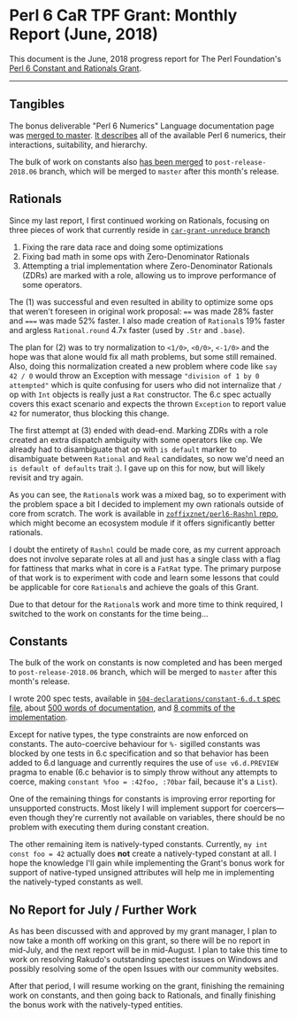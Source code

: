 # Perl 6 CaR TPF Grant: Monthly Report (June, 2018)

This document is the June, 2018 progress report for The Perl Foundation's [Perl 6 Constant and Rationals Grant](http://news.perlfoundation.org/2018/04/grant-proposal-perl-6-bugfixin.html).

------------------

## Tangibles

The bonus deliverable "Perl 6 Numerics" Language documentation page was
[merged to master](https://github.com/perl6/doc/compare/9e1b78a73063...ef8c8911d5e0). [It describes](https://docs.perl6.org/language/numerics) all of the available Perl 6 numerics, their
interactions, suitability, and hierarchy.

The bulk of work on constants also [has been merged](https://github.com/rakudo/rakudo/pull/1935/files) to `post-release-2018.06` branch, which will be merged to `master` after this month's release.

## Rationals

Since my last report, I first continued working on Rationals, focusing on three
pieces of work that currently reside in
[`car-grant-unreduce` branch](https://github.com/rakudo/rakudo/compare/car-grant-unreduce)

1. Fixing the rare data race and doing some optimizations
2. Fixing bad math in some ops with Zero-Denominator Rationals
3. Attempting a trial implementation where Zero-Denominator Rationals (ZDRs) are
    marked with a role, allowing us to improve performance of some operators.

The (1) was successful and even resulted in ability to optimize some ops
that weren't foreseen in original work proposal: `==` was made 28% faster
and `===` was made 52% faster. I also made creation of
`Rational`s 19% faster and argless `Rational.round` 4.7x faster
(used by `.Str` and `.base`).

The plan for (2) was to try normalization to `<1/0>`, `<0/0>`, `<-1/0>` and
the hope was that alone would fix all math problems, but some still remained.
Also, doing this normalization created a new problem where code like
`say 42 / 0` would throw an Exception with message `"division of 1 by 0 attempted"` which is quite confusing for users who did not internalize that
`/` op with `Int` objects is really just a `Rat` constructor. The 6.c spec
actually covers this exact scenario and expects the thrown `Exception` to
report value `42` for numerator, thus blocking this change.

The first attempt at (3) ended with dead-end.
Marking ZDRs with a role created an extra dispatch ambiguity with some
operators like `cmp`. We already had to disambiguate that op
with `is default` marker to disambiguate between `Rational` and `Real`
candidates, so now we'd need an `is default of defaults` trait :). I gave up
on this for now, but will likely revisit and try again.

As you can see, the `Rational`s work was a mixed bag, so to experiment with the
problem space a bit I decided to implement my own rationals outside of core
from scratch. The work is available in [`zoffixznet/perl6-Rashnl` repo](https://github.com/zoffixznet/perl6-Rashnl), which might become
an ecosystem module if it offers significantly better rationals.

I doubt the entirety of `Rashnl` could be made core, as my current approach
does not involve separate roles at all and just has a single class with a flag
for fattiness that marks what in core is a `FatRat` type. The primary purpose
of that work is to experiment with code and learn some lessons that could
be applicable for core `Rational`s and achieve the goals of this Grant.

Due to that detour for the `Rational`s work and more time to think required, I
switched to the work on constants for the time being…

## Constants

The bulk of the work on constants is now completed and has been merged to
`post-release-2018.06` branch, which will be merged to `master` after this
month's release.

I wrote 200 spec tests, available in [`S04-declarations/constant-6.d.t` spec file](https://github.com/perl6/roast/blob/post-release-2018.06/S04-declarations/constant-6.d.t), about [500 words of documentation](https://github.com/perl6/doc/commit/086d7c11bda89b8505196316f3b5d11a2c27d660), and [8 commits of the implementation](https://github.com/rakudo/rakudo/pull/1935/files).

Except for native types, the type constraints are now enforced on constants.
The auto-coercive behaviour for `%-` sigilled constants was blocked by
one tests in 6.c specification and so that behavior has been added to 6.d
language and currently requires the use of `use v6.d.PREVIEW` pragma to enable
(6.c behavior is to simply throw without any attempts to coerce, making
`constant %foo = :42foo, :70bar` fail, because it's a `List`).

One of the remaining things for constants is improving error reporting for unsupported constructs. Most likely I will implement support for coercers—even though they're currently not available on variables, there should be no problem with executing them during constant creation.

The other remaining item is natively-typed constants. Currently, `my int const foo = 42` actually does **not** create a natively-typed constant at all. I hope the knowledge I'll gain while implementing the Grant's bonus work for support of native-typed unsigned attributes will help me in implementing the natively-typed constants as well.

## No Report for July / Further Work

As has been discussed with and approved by my grant manager, I plan to now
take a month off working on this grant, so there will be no report in mid-July,
and the next report will be in mid-August. I plan to take this time to work on resolving Rakudo's outstanding spectest issues on Windows and possibly resolving
some of the open Issues with our community websites.

After that period, I will resume working on the grant, finishing the
remaining work on constants, and then going back to Rationals, and finally
finishing the bonus work with the natively-typed entities.
